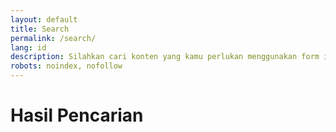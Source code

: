 ```yaml
---
layout: default
title: Search
permalink: /search/
lang: id
description: Silahkan cari konten yang kamu perlukan menggunakan form ini.
robots: noindex, nofollow
---
```

<h1 class="main-heading">Hasil Pencarian</h1>
<div id="results" class="post-containers"></div>
<script src="https://unpkg.com/lunr/lunr.js"></script>
<script>
  document.addEventListener('DOMContentLoaded', function () {
    const searchBox = document.getElementById('search-box');
    const resultsContainer = document.getElementById('results');

    if (!resultsContainer) {
      console.error('Results container not found.');
      return;
    }

    const params = new URLSearchParams(window.location.search);
    const query = params.get('q') || '';
    searchBox.value = query;

    fetch('/search.json')
      .then(res => res.json())
      .then(json => {
        const data = json;

        const index = lunr(function () {
          this.ref('url');
          this.field('title');
          this.field('content');
          data.forEach(doc => this.add(doc));
        });

        if (query.trim()) {
          runSearch(query, data, index);
        } else {
          showAll(data);
        }

        searchBox.addEventListener('input', function () {
          if (this.value.trim()) {
            runSearch(this.value, data, index);
          } else {
            showAll(data);
          }
        });
      })
      .catch(err => {
        console.error('Error fetching search.json:', err);
      });

    function runSearch(query, data, index) {
      const results = index.search(query);
      resultsContainer.innerHTML = '';

      if (results.length === 0) {
        resultsContainer.innerHTML = '<div class="no-results">No results found.</div>';
      } else {
        results.forEach(result => {
          const item = data.find(d => d.url === result.ref);
          if (item) renderResult(item);
        });
      }
    }

    function showAll(data) {
      resultsContainer.innerHTML = '';
      data.forEach(item => renderResult(item));
    }

    function renderResult(item) {
      const wrapper = document.createElement('article');
      wrapper.className = 'post-container';
      wrapper.innerHTML = `
        ${item.image ? `<div class="post-image"><a href="${item.url}" title="${item.title}"><img src="${item.image}" alt="${item.title}" /></a></div>` : ''}
        <div class="post-content">
          <h2><a href="${item.url}" title="${item.title}">${item.title}</a></h2>
          ${item.author ? `<p class="author"><strong>Author:</strong> ${item.author}</p>` : ''}
          <p class="summary">${item.content}</p>
        </div>
      `;
      resultsContainer.appendChild(wrapper);
    }
  });
</script>